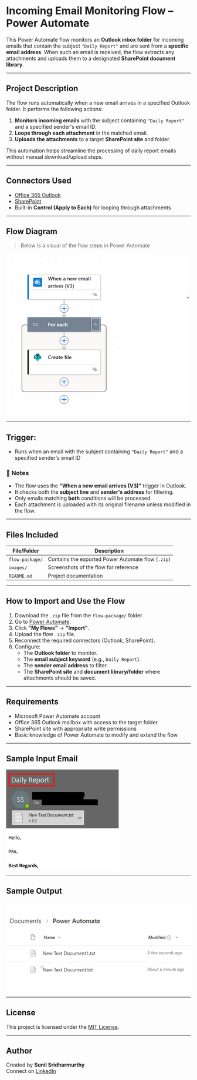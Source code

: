 # Incoming Email Monitoring Flow – Power Automate

This Power Automate flow monitors an **Outlook inbox folder** for incoming emails that contain the subject `"Daily Report"` and are sent from a **specific email address**. When such an email is received, the flow extracts any attachments and uploads them to a designated **SharePoint document library**.

---

## Project Description

The flow runs automatically when a new email arrives in a specified Outlook folder. It performs the following actions:

1. **Monitors incoming emails** with the subject containing `"Daily Report"` and a specified sender's email ID.
2. **Loops through each attachment** in the matched email.
3. **Uploads the attachments** to a target **SharePoint site** and folder.

This automation helps streamline the processing of daily report emails without manual download/upload steps.

---

## Connectors Used

- [Office 365 Outlook](https://learn.microsoft.com/en-us/connectors/office365/)
- [SharePoint](https://learn.microsoft.com/en-us/connectors/sharepointonline/)
- Built-in **Control (Apply to Each)** for looping through attachments

---

## Flow Diagram
>Below is a visual of the flow steps in Power Automate

![Process-Flow](images/01_Power-Automate-Flow.png)

---

## Trigger:
* Runs when an email with the subject containing `"Daily Report"` and a specified sender's email ID

### 📎 Notes

- The flow uses the **“When a new email arrives (V3)”** trigger in Outlook.
- It checks both the **subject line** and **sender's address** for filtering.
- Only emails matching **both** conditions will be processed.
- Each attachment is uploaded with its original filename unless modified in the flow.

---

## Files Included

| File/Folder         | Description                                 |
|---------------------|---------------------------------------------|
| `flow-package/`     | Contains the exported Power Automate flow (`.zip`) |
| `images/`           | Screenshots of the flow for reference       |
| `README.md`         | Project documentation                       |

---

## How to Import and Use the Flow

1. Download the `.zip` file from the `flow-package/` folder.
2. Go to [Power Automate](https://make.powerautomate.com/).
3. Click **"My Flows"** → **"Import"**.
4. Upload the flow `.zip` file.
5. Reconnect the required connectors (Outlook, SharePoint).
6. Configure:
   - The **Outlook folder** to monitor.
   - The **email subject keyword** (e.g., `Daily Report`).
   - The **sender email address** to filter.
   - The **SharePoint site** and **document library/folder** where attachments should be saved.

---

## Requirements

- Microsoft Power Automate account
- Office 365 Outlook mailbox with access to the target folder
- SharePoint site with appropriate write permissions
- Basic knowledge of Power Automate to modify and extend the flow

---

## Sample Input Email

![Input](images/03_Power-Automate-Flow_InputEmail.png)

---

## Sample Output

![Output](images/02_Power-Automate-Flow_Output.png)

---

## License

This project is licensed under the [MIT License](LICENSE).

---

## Author

Created by **Sunil Sridharmurthy**  
Connect on [LinkedIn](https://www.linkedin.com/in/sunil-sridharmurthy)
